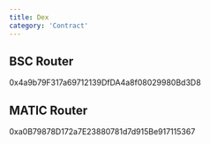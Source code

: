 ```yaml
---
title: Dex
category: 'Contract'
---
```


## BSC Router

0x4a9b79F317a69712139DfDA4a8f08029980Bd3D8

## MATIC Router

0xa0B79878D172a7E23880781d7d915Be917115367
